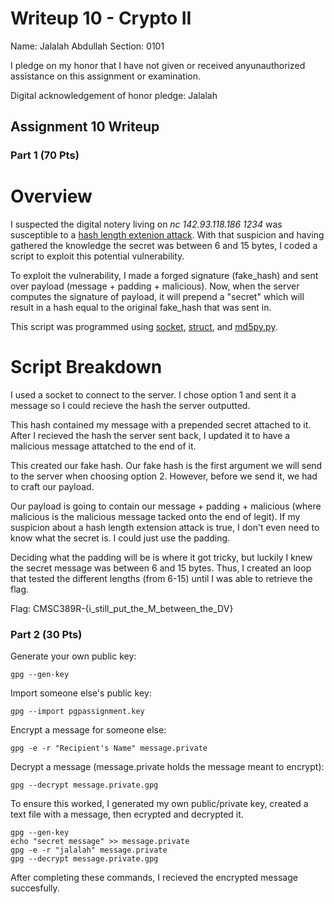 Writeup 10 - Crypto II
=====

Name: Jalalah Abdullah
Section: 0101

I pledge on my honor that I have not given or received anyunauthorized assistance on this assignment or examination.

Digital acknowledgement of honor pledge: Jalalah

## Assignment 10 Writeup

### Part 1 (70 Pts)

# Overview 

I suspected the digital notery living on *nc 142.93.118.186 1234* was susceptible to a [hash length extenion attack](https://en.wikipedia.org/wiki/Length_extension_attack). With that suspicion and having gathered the knowledge the secret was between 6 and 15 bytes, I coded a script to exploit this potential vulnerability. 

To exploit the vulnerability, I made a forged signature (fake_hash) and sent over payload (message + padding + malicious). Now, when the server computes the signature of payload, it will prepend a "secret" which will result in a hash equal to the original fake_hash that was sent in.

This script was programmed using [socket](https://docs.python.org/3/library/socket.html), [struct](https://docs.python.org/2/library/struct.html), and [md5py.py](https://github.com/jalalah/389Rfall18/blob/master/week/10/md5py.py).

# Script Breakdown

I used a socket to connect to the server. I chose option 1 and sent it a message so I could recieve the hash the server outputted. 

This hash contained my message with a prepended secret attached to it. After I recieved the hash the server sent back, I updated it to have a malicious message attatched to the end of it. 

This created our fake hash. Our fake hash is the first argument we will send to the server when choosing option 2. However, before we send it, we had to craft our payload.

Our payload is going to contain our message + padding + malicious (where malicious is the malicious message tacked onto the end of legit). If my suspicion about a hash length extension attack is true, I don't even need to know what the secret is. I could just use the padding.

Deciding what the padding will be is where it got tricky, but luckily I knew the secret message was between 6 and 15 bytes. Thus, I created an loop that tested the different lengths (from 6-15) until I was able to retrieve the flag.

Flag: CMSC389R-{i_still_put_the_M_between_the_DV}

### Part 2 (30 Pts)

Generate your own public key: 

    gpg --gen-key
    
Import someone else's public key: 

    gpg --import pgpassignment.key
    
Encrypt a message for someone else: 

    gpg -e -r "Recipient's Name" message.private
    
Decrypt a message (message.private holds the message meant to encrypt):

    gpg --decrypt message.private.gpg
   
To ensure this worked, I generated my own public/private key, created a text file with a message, then ecrypted and decrypted it.

    gpg --gen-key
    echo "secret message" >> message.private
    gpg -e -r "jalalah" message.private
    gpg --decrypt message.private.gpg
    
After completing these commands, I recieved the encrypted message succesfully. 
